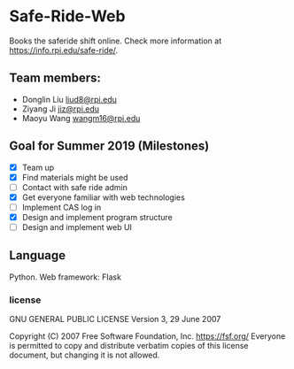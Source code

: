 # Safe-Ride-Web
Books the saferide shift online. Check more information at https://info.rpi.edu/safe-ride/.

## Team members:
+ Donglin Liu liud8@rpi.edu
+ Ziyang Ji jiz@rpi.edu
+ Maoyu Wang wangm16@rpi.edu

## Goal for Summer 2019 (Milestones)
- [x] Team up
- [x] Find materials might be used
- [ ] Contact with safe ride admin
- [x] Get everyone familiar with web technologies 
- [ ] Implement CAS log in
- [x] Design and implement program structure
- [ ] Design and implement web UI

## Language
Python. Web framework: Flask

### license 
GNU GENERAL PUBLIC LICENSE
                       Version 3, 29 June 2007

 Copyright (C) 2007 Free Software Foundation, Inc. <https://fsf.org/>
 Everyone is permitted to copy and distribute verbatim copies
 of this license document, but changing it is not allowed.
